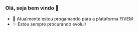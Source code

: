 ### Olá, seja bem vindo 👋

- 🌱 Atualmente estou progamando para a plataforma FIVEM
- ✨ Estou sempre procurando evoluir
